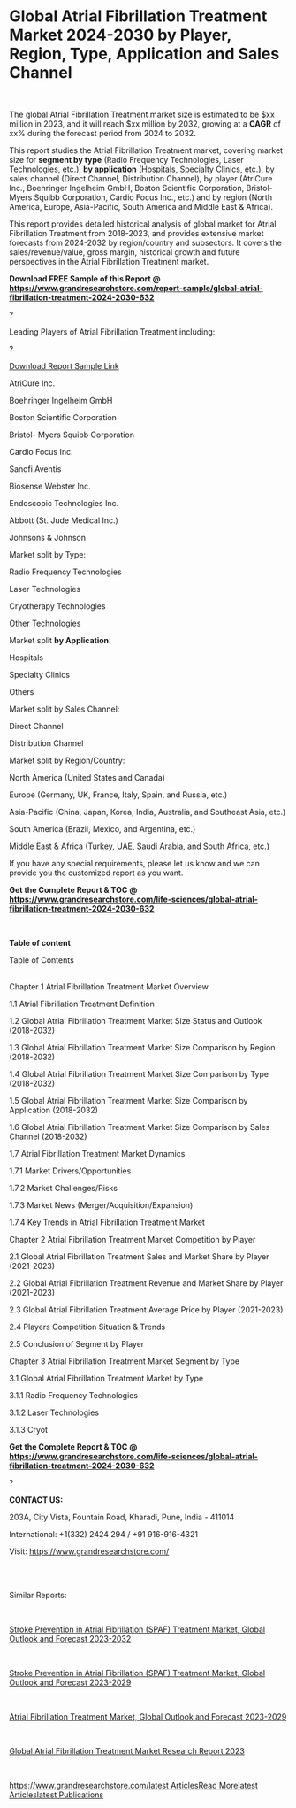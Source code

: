 <h1>Global Atrial Fibrillation Treatment Market 2024-2030 by Player, Region, Type, Application and Sales Channel</h1><br/><p>The global Atrial Fibrillation Treatment market size is estimated to be $xx million in 2023, and it will reach $xx million by 2032, growing at a <strong>CAGR</strong> of xx% during the forecast period from 2024 to 2032.</p>
 
 
 
 <p>This report studies the Atrial Fibrillation Treatment market, covering market size for <strong>segment by type</strong> (Radio Frequency Technologies, Laser Technologies, etc.), <strong>by application</strong> (Hospitals, Specialty Clinics, etc.), by sales channel (Direct Channel, Distribution Channel), by player (AtriCure Inc., Boehringer Ingelheim GmbH, Boston Scientific Corporation, Bristol- Myers Squibb Corporation, Cardio Focus Inc., etc.) and by region (North America, Europe, Asia-Pacific, South America and Middle East & Africa).</p>
 
 
 
 <p>This report provides detailed historical analysis of global market for Atrial Fibrillation Treatment from 2018-2023, and provides extensive market forecasts from 2024-2032 by region/country and subsectors. It covers the sales/revenue/value, gross margin, historical growth and future perspectives in the Atrial Fibrillation Treatment market.</p>
 
 
 
 <div><b>Download FREE Sample of this Report @ <a href="https://www.grandresearchstore.com/report-sample/global-atrial-fibrillation-treatment-2024-2030-632">https://www.grandresearchstore.com/report-sample/global-atrial-fibrillation-treatment-2024-2030-632</a></b></div>
 
 
 
 <p>? </p>
 
 
 
 <p>Leading Players of Atrial Fibrillation Treatment including:</p>
 
 
 
 <p>? </p>
 
 
 
 <p><a href="https://www.grandresearchstore.com/mr-admin/report-sample/global-atrial-fibrillation-treatment-2024-2030-632">Download Report Sample Link</a></p>
 
 
 
 <p>AtriCure Inc.</p>
 
 
 
 <p>Boehringer Ingelheim GmbH</p>
 
 
 
 <p>Boston Scientific Corporation</p>
 
 
 
 <p>Bristol- Myers Squibb Corporation</p>
 
 
 
 <p>Cardio Focus Inc.</p>
 
 
 
 <p>Sanofi Aventis</p>
 
 
 
 <p>Biosense Webster Inc.</p>
 
 
 
 <p>Endoscopic Technologies Inc.</p>
 
 
 
 <p>Abbott (St. Jude Medical Inc.)</p>
 
 
 
 <p>Johnsons & Johnson</p>
 
 
 
 <p>Market split by Type:</p>
 
 
 
 <p>Radio Frequency Technologies</p>
 
 
 
 <p>Laser Technologies</p>
 
 
 
 <p>Cryotherapy Technologies</p>
 
 
 
 <p>Other Technologies</p>
 
 
 
 <p>Market split <strong>by Application</strong>:</p>
 
 
 
 <p>Hospitals</p>
 
 
 
 <p>Specialty Clinics</p>
 
 
 
 <p>Others</p>
 
 
 
 <p>Market split by Sales Channel:</p>
 
 
 
 <p>Direct Channel</p>
 
 
 
 <p>Distribution Channel</p>
 
 
 
 <p>Market split by Region/Country:</p>
 
 
 
 <p>North America (United States and Canada)</p>
 
 
 
 <p>Europe (Germany, UK, France, Italy, Spain, and Russia, etc.)</p>
 
 
 
 <p>Asia-Pacific (China, Japan, Korea, India, Australia, and Southeast Asia, etc.)</p>
 
 
 
 <p>South America (Brazil, Mexico, and Argentina, etc.)</p>
 
 
 
 <p>Middle East & Africa (Turkey, UAE, Saudi Arabia, and South Africa, etc.)</p>
 
 
 
 <p>If you have any special requirements, please let us know and we can provide you the customized report as you want.</p>
 
 
 
 <div><b>Get the Complete Report & TOC @ <a href="https://www.grandresearchstore.com/life-sciences/global-atrial-fibrillation-treatment-2024-2030-632">https://www.grandresearchstore.com/life-sciences/global-atrial-fibrillation-treatment-2024-2030-632</a></b></div>
 
 
 
 <p><br />
 
 <b>Table of content</b></p>
 
 
 
 <p>Table of Contents<br />
 
 <br />
 
 Chapter 1 Atrial Fibrillation Treatment Market Overview<br />
 
 1.1 Atrial Fibrillation Treatment Definition<br />
 
 1.2 Global Atrial Fibrillation Treatment Market Size Status and Outlook (2018-2032)<br />
 
 1.3 Global Atrial Fibrillation Treatment Market Size Comparison by Region (2018-2032)<br />
 
 1.4 Global Atrial Fibrillation Treatment Market Size Comparison by Type (2018-2032)<br />
 
 1.5 Global Atrial Fibrillation Treatment Market Size Comparison by Application (2018-2032)<br />
 
 1.6 Global Atrial Fibrillation Treatment Market Size Comparison by Sales Channel (2018-2032)<br />
 
 1.7 Atrial Fibrillation Treatment Market Dynamics<br />
 
 1.7.1 Market Drivers/Opportunities<br />
 
 1.7.2 Market Challenges/Risks<br />
 
 1.7.3 Market News (Merger/Acquisition/Expansion)<br />
 
 1.7.4 Key Trends in Atrial Fibrillation Treatment Market<br />
 
 Chapter 2 Atrial Fibrillation Treatment Market Competition by Player<br />
 
 2.1 Global Atrial Fibrillation Treatment Sales and Market Share by Player (2021-2023)<br />
 
 2.2 Global Atrial Fibrillation Treatment Revenue and Market Share by Player (2021-2023)<br />
 
 2.3 Global Atrial Fibrillation Treatment Average Price by Player (2021-2023)<br />
 
 2.4 Players Competition Situation & Trends<br />
 
 2.5 Conclusion of Segment by Player<br />
 
 Chapter 3 Atrial Fibrillation Treatment Market Segment by Type<br />
 
 3.1 Global Atrial Fibrillation Treatment Market by Type<br />
 
 3.1.1 Radio Frequency Technologies<br />
 
 3.1.2 Laser Technologies<br />
 
 3.1.3 Cryot</p>
 
 
 
 <div><b>Get the Complete Report & TOC @ <a href="https://www.grandresearchstore.com/life-sciences/global-atrial-fibrillation-treatment-2024-2030-632">https://www.grandresearchstore.com/life-sciences/global-atrial-fibrillation-treatment-2024-2030-632</a></b></div>
 
 
 
 <p>? </p>
 
 
 
 <p><b>CONTACT US:</b><br />
 
 203A, City Vista, Fountain Road, Kharadi, Pune, India - 411014<br />
 
 International: +1(332) 2424 294 / +91 916-916-4321<br />
 
 Visit: <a href="https://www.grandresearchstore.com/">https://www.grandresearchstore.com/</a><br />
 
 <br />
 
 <br />
 
 Similar Reports:<br />
 
 <br />
 
 <a href="https://www.grandresearchstore.com/life-sciences/global-stroke-preventionatrial-fibrillation-treatment-forecast-2023-2032-974">Stroke Prevention in Atrial Fibrillation (SPAF) Treatment Market, Global Outlook and Forecast 2023-2032</a><br />
 
 <br />
 
 <a href="https://www.grandresearchstore.com/life-sciences/global-stroke-preventionatrial-fibrillation-treatment-forecast-2023-2029-382">Stroke Prevention in Atrial Fibrillation (SPAF) Treatment Market, Global Outlook and Forecast 2023-2029</a><br />
 
 <br />
 
 <a href="https://www.grandresearchstore.com/life-sciences/global-atrial-fibrillation-treatment-forecast-2023-2029-615">Atrial Fibrillation Treatment Market, Global Outlook and Forecast 2023-2029</a><br />
 
 <br />
 
 <a href="https://www.grandresearchstore.com/life-sciences/global-atrial-fibrillation-treatment-2023-990">Global Atrial Fibrillation Treatment Market Research Report 2023</a><br />
 
 <br />
 
 <a href="https://gyeongbokgung.com">https://www.grandresearchstore.com/</a><a href="https://hallyeomaritime.com">latest Articles</a><a href="https://jingwansa.com">Read More</a><a href="https://nguoiviet.jp/">latest Articles</a><a href="https://www.intelmarketresearch.com/">latest Publications</a></p>